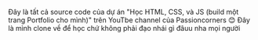 Đây là tất cả source code của dự án "Học HTML, CSS, và JS (build một trang Portfolio cho mình)" trên YouTbe channel của Passioncorners 😊
Đây là mình clone về để học chứ không phải đạo nhái gì đâuu nha mọi người
